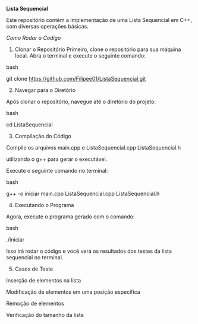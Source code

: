 **Lista Sequencial**

Este repositório contém a implementação de uma Lista Sequencial em C++, com diversas operações básicas.


*Como Rodar o Código*
1. Clonar o Repositório
Primeiro, clone o repositório para sua máquina local. Abra o terminal e execute o seguinte comando:

bash

git clone https://github.com/Filipee01/ListaSequencial.git

2. Navegar para o Diretório
 
Após clonar o repositório, navegue até o diretório do projeto:

bash

cd ListaSequencial

3. Compilação do Código
   
Compile os arquivos main.cpp e ListaSequencial.cpp ListaSequencial.h

utilizando o g++ para gerar o executável. 

Execute o seguinte comando no terminal:

bash

g++ -o iniciar main.cpp ListaSequencial.cpp ListaSequencial.h

4. Executando o Programa
   
Agora, execute o programa gerado com o comando:

bash

./iniciar

Isso irá rodar o código e você verá os resultados dos testes da lista sequencial no terminal.

5. Casos de Teste

Inserção de elementos na lista

Modificação de elementos em uma posição específica

Remoção de elementos

Verificação do tamanho da lista
